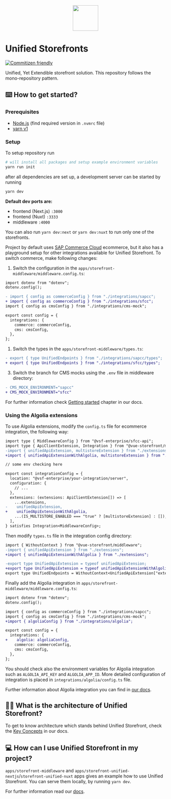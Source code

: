 <div align="center">
<img src="https://alokai.com/favicon.svg" height="80px"/>
</div>

# Unified Storefronts

[![Commitizen friendly](https://img.shields.io/badge/commitizen-friendly-brightgreen.svg)](http://commitizen.github.io/cz-cli/)

Unified, Yet Extendible storefront solution. This repository follows the mono-repository pattern.

## ⌨️ How to get started?

### Prerequisites

- [Node.js](https://nodejs.org/en) (find required version in `.nvmrc` file)
- [yarn v1](https://classic.yarnpkg.com/en/docs/getting-started)

### Setup

To setup repository run

```bash
# will install all packages and setup example environment variables
yarn run init
```

after all dependencies are set up, a development server can be started by running

```bash
yarn dev
```

**Default dev ports are:**

- frontend (Next.js) `:3000`
- frontend (Nuxt) `:3333`
- middleware `:4000`

You can also run `yarn dev:next` or `yarn dev:nuxt` to run only one of the storefronts.

Project by default uses [SAP Commerce Cloud](https://www.sap.com/) ecommerce, but it also has a playground setup for other integrations available for Unified Storefront. To switch commerce, make following changes:

1. Switch the configuration in the `apps/storefront-middleware/middleware.config.ts`:

```diff
import dotenv from "dotenv";
dotenv.config();

- import { config as commerceConfig } from "./integrations/sapcc";
+ import { config as commerceConfig } from "./integrations/sfcc";
import { config as cmsConfig } from "./integrations/cms-mock";

export const config = {
  integrations: {
    commerce: commerceConfig,
    cms: cmsConfig,
  },
};
```

1. Switch the types in the `apps/storefront-middleware/types.ts`:

```diff
- export { type UnifiedEndpoints } from "./integrations/sapcc/types";
+ export { type UnifiedEndpoints } from "./integrations/sfcc/types";
```

3. Switch the branch for CMS mocks using the `.env` file in middleware directory:

```diff
- CMS_MOCK_ENVIRONMENT="sapcc"
+ CMS_MOCK_ENVIRONMENT="sfcc"
```

For further information check [Getting started](https://docs.vuestorefront.io/storefront/introduction/getting-started) chapter in our docs.

### Using the Algolia extensions

To use Algolia extensions, modify the `config.ts` file for ecommerce integration, the following way:

```diff
import type { MiddlewareConfig } from "@vsf-enterprise/sfcc-api";
import type { ApiClientExtension, Integration } from "@vue-storefront/middleware";
-import { unifiedApiExtension, multistoreExtension } from "./extensions";
+import { unifiedApiExtensionWithAlgolia, multistoreExtension } from "./extensions";

// some env checking here

export const integrationConfig = {
  location: "@vsf-enterprise/your-integration/server",
  configuration: {
    // ...
  },
  extensions: (extensions: ApiClientExtension[]) => [
    ...extensions,
-    unifiedApiExtension,
+    unifiedApiExtensionWithAlgolia,
    ...(IS_MULTISTORE_ENABLED === "true" ? [multistoreExtension] : []),
  ],
} satisfies Integration<MiddlewareConfig>;
```

Then modify `types.ts` file in the integration config directory:

```diff
import { WithoutContext } from "@vue-storefront/middleware";
-import { unifiedApiExtension } from "./extensions";
+import { unifiedApiExtensionWithAlgolia } from "./extensions";

-export type UnifiedApiExtension = typeof unifiedApiExtension;
+export type UnifiedApiExtension = typeof unifiedApiExtensionWithAlgolia;
export type UnifiedEndpoints = WithoutContext<UnifiedApiExtension["extendApiMethods"]>;
```

Finally add the Algolia integration in `apps/storefront-middleware/middleware.config.ts`:

```diff
import dotenv from "dotenv";
dotenv.config();

import { config as commerceConfig } from "./integrations/sapcc";
import { config as cmsConfig } from "./integrations/cms-mock";
+import { algoliaConfig } from "./integrations/algolia";

export const config = {
  integrations: {
+    algolia: algoliaConfig,
    commerce: commerceConfig,
    cms: cmsConfig,
  },
};
```

You should check also the environment variables for Algolia integration such as `ALGOLIA_API_KEY` and `ALGOLIA_APP_ID`. More detailed configuration of integration is placed in `integrations/algolia/config.ts` file.

Further information about Algolia integration you can find in [our docs](https://docs.alokai.com/storefront/features/search/algolia-integration).

## 👨‍🏫 What is the architecture of Unified Storefront?

To get to know architecture which stands behind Unified Storefront, check the [Key Concepts](https://docs.alokai.com/storefront/introduction/key-concepts) in our docs.

## 💻 How can I use Unified Storefront in my project?

`apps/storefront-middleware` and `apps/storefront-unified-nextjs`/`storefront-unified-nuxt` apps gives an example how to use Unified Storefront. You can serve them locally, by running `yarn dev`.

For further information read our [docs](https://docs.vuestorefront.io/storefront).
